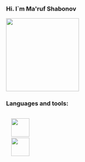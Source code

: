 ### Hi. I`m Ma'ruf Shabonov
<img src="https://media3.giphy.com/media/3oz8xSjBmD1ZyELqW4/giphy.gif?cid=ecf05e47esb6pwbgrlc8af3tmt57kj9xw3vnx6w41pap3hwd&rid=giphy.gif&ct=g" width="200px"/>

### Languages and tools:
<code>
  <img src="https://www.kindpng.com/free/javascript-logo/" width="50px">
  <img src="https://www.pngaaa.com/detail/619282" width="50px">
  
</code>
